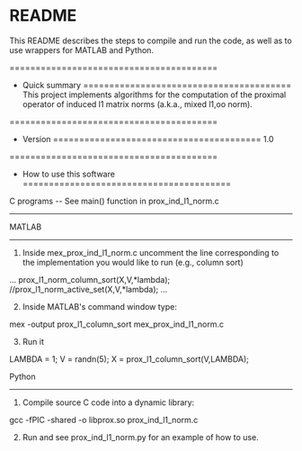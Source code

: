 # README #

This README describes the steps to compile and run the code, as well as to use wrappers for MATLAB and Python.

========================================
* Quick summary
========================================
This project implements algorithms for the computation of the proximal operator of induced l1 matrix norms (a.k.a., mixed l1,oo norm).

========================================
* Version
========================================
1.0

========================================
* How to use this software
========================================

C programs -- See main() function in prox_ind_l1_norm.c
************************************************************


MATLAB
************************************************************
1. Inside mex_prox_ind_l1_norm.c uncomment the line corresponding to the implementation you would like to run (e.g., column sort)

...
prox_l1_norm_column_sort(X,V,*lambda);
//prox_l1_norm_active_set(X,V,*lambda);
...

2. Inside MATLAB's command window type:

mex -output prox_l1_column_sort mex_prox_ind_l1_norm.c

3. Run it

LAMBDA = 1;
V = randn(5);
X = prox_l1_column_sort(V,LAMBDA);


Python
************************************************************
1. Compile source C code into a dynamic library:

gcc -fPIC -shared -o libprox.so prox_ind_l1_norm.c

2. Run and see prox_ind_l1_norm.py for an example of how to use.

